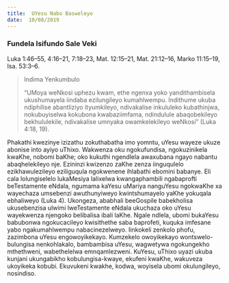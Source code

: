 ```yaml
---
title:  UYesu Nabo Basweleyo
date:  10/08/2019
---
```


### Fundela Isifundo Sale Veki
Luka 1:46–55, 4:16–21, 7:18–23, Mat. 12:15–21, Mat. 21:12–16, Marko 11:15–19, Isa. 53:3–6.

> <p>Indima Yenkumbulo</p>
> “UMoya weNkosi uphezu kwam, ethe ngenxa yoko yandithambisela ukushumayela iindaba ezilungileyo kumahlwempu. Indithume ukuba ndiphilise abantliziyo ityumkileyo, ndivakalise inkululeko kubathinjwa, nokubuyiselwa kokubona kwabaziimfama, ndindulule abaqobekileyo bekhululekile, ndivakalise umnyaka owamkelekileyo weNkosi” (Luka 4:18, 19).

Phakathi kwezinye izizathu zokuthabatha imo yomntu, uYesu wayeze ukuze abonise into ayiyo uThixo. Wakwenza oku ngokufundisa, ngokuzinikela kwaKhe, nobomi baKhe; oko kukuthi ngendlela awaxubana ngayo nabantu abaqhelekileyo nje. Ezininzi kwizenzo zaKhe zenza iinguqulelo ezikhawulezileyo eziliguqula ngokwenene ihlabathi ebomini babanye. Eli cala lolungiselelo lukaMesiya lalixelwa kwangaphambili ngabaprofti beTestamente eNdala, ngumama kaYesu uMariya nanguYesu ngokwaKhe xa wayechaza umsebenzi awuthunyiweyo kwintshumayelo yaKhe yokuqala ebhaliweyo (Luka 4). Ukongeza, ababhali beeGospile babekholisa ukusebenzisa ulwimi lweTestamente eNdala ukuchaza oko uYesu wayekwenza njengoko belibalisa ibali laKhe. Ngale ndlela, ubomi bukaYesu babubonwa ngokucacileyo kwisithethe saba baprofeti, kuquka imfesane yabo ngakumahlwempu nabacinezelweyo.  Iinkokeli zenkolo phofu, zazimbona uYesu engowoyikekayo. Kumzekelo owoyikekayo wontswelo-bulungisa nenkohlakalo, bambambisa uYesu, wagwetywa ngokungekho mthethweni, wabethelelwa emnqamlezweni. KuYesu, uThixo uyazi ukuba kunjani ukungabikho kobulungisa-kwaye, ekufeni kwaKhe, wakuveza ukoyikeka kobubi. Ekuvukeni kwakhe, kodwa, woyisela ubomi okulungileyo, nosindiso.